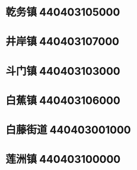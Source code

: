 # 乾务镇 440403105000
# 井岸镇 440403107000
# 斗门镇 440403103000
# 白蕉镇 440403106000
# 白藤街道 440403001000
# 莲洲镇 440403100000
